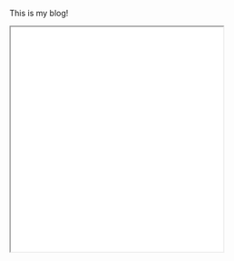 This is my blog! </br>


 <!--	Exported from Voyant Tools (voyant-tools.org).
The iframe src attribute below uses a relative protocol to better function with both
http and https sites, but if you're embedding this into a local web page (file protocol)
you should add an explicit protocol (https if you're using voyant-tools.org, otherwise
it depends on this server.
Feel free to change the height and width values or other styling below: -->


<iframe style='width: 375px; height: 397px;' src='//voyant-tools.org/tool/Cirrus/?corpus=dd678550e05c36fd8a43c3dd5125f906'></iframe>

